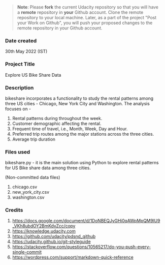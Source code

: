>**Note**: Please **fork** the current Udacity repository so that you will have a **remote** repository in **your** Github account. Clone the remote repository to your local machine. Later, as a part of the project "Post your Work on Github", you will push your proposed changes to the remote repository in your Github account.

### Date created
30th May 2022 (IST)

### Project Title
Explore US Bike Share Data

### Description
bikeshare incorporates a functionality to study the rental patterns among three US cities - 
Chicago, New York City and Washington. The analysis focuses on -
1. Rental patterns during throughout the week.
2. Customer demographic affecting the rental. 
3. Frequent time of travel, i.e., Month, Week, Day and Hour.
4. Preferred trip routes among the major stations across the three cities.
5. Average trip duration

### Files used
bikeshare.py - it is the main solution using Python to explore rental patterns for US Bike share data among three cities.

(Non-committed data files)
1. chicago.csv
2. new_york_city.csv
3. washington.csv

### Credits
1. https://docs.google.com/document/d/1DoNBEQJyGHi0qAWpMpQM9lU9_VKh8ubdOY2BmKdvZcc/copy
2. https://knowledge.udacity.com
3. https://github.com/udacity/pdsnd_github
4. https://udacity.github.io/git-styleguide
5. https://stackoverflow.com/questions/10565217/do-you-push-every-single-commit
6. https://wordpress.com/support/markdown-quick-reference

